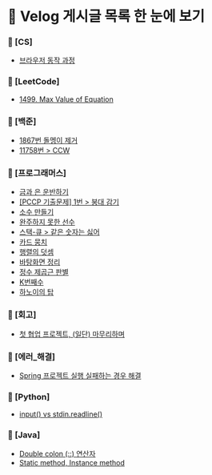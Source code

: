 # 📌 Velog 게시글 목록 한 눈에 보기
### 📁 [CS]
- [브라우저 동작 과정](./[CS][CS]_브라우저_동작_과정.md)  
### 📁 [LeetCode]
- [1499. Max Value of Equation](./[LeetCode][LeetCode]_1499._Max_Value_of_Equation.md)  
### 📁 [백준]
- [1867번 돌멩이 제거](./[백준][백준]_1867번_돌멩이_제거.md)  
- [11758번 > CCW](./[백준][백준]_11758번_>_CCW.md)  
### 📁 [프로그래머스]
- [금과 은 운반하기](./[프로그래머스][프로그래머스]_금과_은_운반하기.md)  
- [[PCCP 기출문제] 1번 > 붕대 감기](./[프로그래머스][프로그래머스]_[PCCP_기출문제]_1번_>_붕대_감기.md)  
- [소수 만들기](./[프로그래머스][프로그래머스]_소수_만들기.md)  
- [완주하지 못한 선수](./[프로그래머스][프로그래머스]_완주하지_못한_선수.md)  
- [스택-큐 > 같은 숫자는 싫어](./[프로그래머스][프로그래머스]_스택-큐_>_같은_숫자는_싫어.md)  
- [카드 뭉치](./[프로그래머스][프로그래머스]_카드_뭉치.md)  
- [행렬의 덧셈](./[프로그래머스][프로그래머스]_행렬의_덧셈.md)  
- [바탕화면 정리](./[프로그래머스][프로그래머스]_바탕화면_정리.md)  
- [정수 제곱근 판별](./[프로그래머스][프로그래머스]_정수_제곱근_판별.md)  
- [K번째수](./[프로그래머스][프로그래머스]_K번째수.md)  
- [하노이의 탑](./[프로그래머스][프로그래머스]_하노이의_탑.md)  
### 📁 [회고]
- [첫 협업 프로젝트, (일단) 마무리하며](./[회고][회고]_첫_협업_프로젝트,_(일단)_마무리하며.md)  
### 📁 [에러_해결]
- [Spring 프로젝트 실행 실패하는 경우 해결](./[에러_해결][에러_해결]_Spring_프로젝트_실행_실패하는_경우_해결.md)  
### 📁 [Python]
- [input() vs stdin.readline()](./[Python][Python]_input()_vs_stdin.readline().md)  
### 📁 [Java]
- [Double colon (::) 연산자](./[Java][Java]_Double_colon_(::)_연산자.md)  
- [Static method, Instance method](./[Java][Java]_Static_method,_Instance_method.md)  
